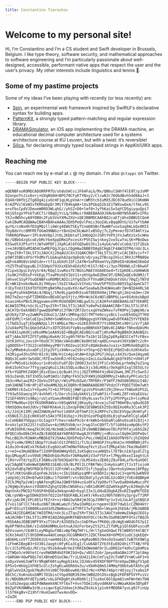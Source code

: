 ```yaml
---
title: Constantino Tsarouhas
---
```


# Welcome to my personal site!
Hi, I‘m Constantino and I‘m a CS student and Swift developer in Brussels, Belgium. I like type theory, software security, and mathematical approaches to software engineering and I‘m particularly passionate about well-designed, accessible, performant native apps that respect the user and the user‘s privacy. My other interests include linguistics and tennis 🥎.

## Some of my pastime projects
Some of my ideas I‘ve been playing with recently (or less recently) are:
* [Spin](https://github.com/ctxppc/Spin), an experimental web framework inspired by SwiftUI's declarative syntax for building apps.
* [PatternKit](https://github.com/ctxppc/PatternKit), a strongly typed pattern-matching and regular expression library.
* [DRAMASimulator](https://github.com/ctxppc/DRAMASimulator), an iOS app implementing the DRAMA machine, an educational decimal computer architecture used for a systems architecture course at KU Leuven, but with a twist: it‘s reversible!
* [Silica](https://github.com/ctxppc/Silica), for declaring strongly typed localised strings in AppKit/UIKit apps.

## Reaching me
You can reach me by e-mail at `c` @ my domain. I‘m also `@ctxppc` on Twitter.

```
-----BEGIN PGP PUBLIC KEY BLOCK-----

mQENBFxoROMDCADURRFM7U/shdoSHCviJF64FaLG/Mx/QNhulSHhf4lE9T/pJsMP
O2onpnTnJix0x+j+UXqNS6H+BPG70CFyKTYNxy2/ClcwNJc76ObdBvhhdd0AaJ+3
EQ48r80fUjZTg8Ug4iivOcHF1qLHLpVnAr+iWM3tcbIuMX5JDC078ud9iCCOKmNH
KrAZPVzlKxWIvfKROabpDr3MiY7D4kqAA+lUu3PGbq52b1E1TWXvwQxm/tfmLv9S
o+sFbcCpdVJDeoeW0RO3WLqhG//ykSZ+D0+lmf0+JyfhKai5xSqYCD5giyquQpi7
66jG5zgxYPxbTuKC7irXBqQjYcLq/S0Nuir9ABEBAAG0JkNvbnN0YW50aW5vIFRz
YXJvdWhhcyA8Y0B0c2Fyb3VoYXMuZXU+iQE3BBMDCAAhBQJcaETjAhsDBBUICQoH
CwkIBwMCAQQWAwIBAh4BAheAAAoJEH5PeQvlPeLc3GoIALvBqq8OtG/U1fwftbAW
quYG/cnNxHhfD3gMQzlli6Wrg4EWU75EyTCnm08SBnf8wW0fvoxSaq9ALkQx8K5I
7UyBdxYcc8MFMIfOGmO9NNGzrtBnU2mCHLWwhlxB5Oyj7LZyPm+mzfD7dTAHlYiw
7hRKRGP0ww+rIPC4vKV8plJt6L2KbbtaT1JH6GQ2n7GRtYVPXjFnJwRXzSx5cHHo
Nc/GBbb4zgScoEzbMcYbeXppDRm1PxcesXrP5hISwjnkoy2voSLwYxLSK+PBoDwx
E55wdtXJPtuYttJW7w9PDFjJXpRiAl6FGQ5w6S3hi1s4yG4/w6CvCobd/1Sf2Dib
z+eJAVQEEwMIAD4CGwMEFQgJCgcLCQgHAwIBBBYDAgECHgECF4AWIQTM4/nUc3Ls
ZTqvZtR+T3kL5T3i3AUCXj28qAUJCXn31QAKCRB+T3kL5T3i3PjvCACIB3vjvf+7
pSWf35BEsdYGrYhdMxfLUaAuphA2qx9pDo0/vD/yayZTBcopIHscC3RVJcPRN8Qe
aQFnk4MU8VcbhD1dn+rtf1LUUXdt1SFiIAfN+5oP8XemYVyZQRdIO+8U0mO3KmGd
rhZ5ThoEVppuBLIYZGHpU791XxXEkh4EdzRZrK1S7/6E+i/3yo7RD6WLsZrBkwGF
PZipxG3pyLVyVySr84/RQql1vwRosTE7BGSiMAEtXG68EGe4+TzIpKOEizGH6WU8
jSs0KJYVDSsP+VkEqL7TxwPKshEV1bV11+zHtGp9eDZRmC9T/ER0ZeQEs9U9MJ/T
jmhxeCSSyP7GuQENBFxoROMDCADIcihYgdZGcFfVnaBRIh6DoktVGh/70qZjTN7d
8C+WK1EnoknNw4L0i7HOyecl5kICYAw2vV1YeG/thwV5PT935o98555g24pmCb77
FJEyTnUJ3IXdTDfOIMtgN4SMe2uy8vXX/4wfSoa6wbZ64UW4oaRrIW+NIQ44RLS8
n+gvPzuhkkDHSAc4/NGqj/tRe9LyqeO4h5su6T8EER49mjIPWcqXj2m1+m3m+/2H
D027mZezrqSFTZDKODovBEoDCqnSYjtz/M9+WcbC6sNOldBRP6Liw+8SdnbsbBpU
hsaoiHkxPBv5JKqgxwmnxhMrRU4X8QRCHBLgw53ijCA2HfetABEBAAGJATYEKAMI
ACAWIQTM4/nUc3LsZTqvZtR+T3kL5T3i3AUCYa0ePwIdAAAKCRB+T3kL5T3i3F4l
CACH7QrOakXB8STgwwQQGPWPzC3fNkYZR7ZetsxqUYmZWkev7vFN9PejIqWp96/a
qh3bXy73Fvy2wWKPeZdkoC3/ZAFcSMRhgcD2lfMTYm9zsyzBcLlvuUEkGOq3T7KO
u6FQVMjl+SmloEIpv2kMd+SoWDXon2cuC0BHggvgVXY8NipwDvDfKA8Z5YVfENI6
/CfbEb3igTjEbqNNXpLlJttAMbLe7Nv+zG2E63hHtR77Yi008ZHtx90YicV/fjAO
3JuO4ePQ7biQGm3dSAJtx3DTCD54SfVpNsoy8BNhUkFIW0v8C2ARArTNhodUAsMn
K+h8X1spKdXjs8koHMe1eAA9iQI+BBgDCAEoBQJcaETjAhsMwF0gBBkDCAAGBQJc
aETjAAoJEPIZF5Ty6BgiKwkH/2Cxg9h79FArTa1bt1E1Dg2pERyAB2CCeTfcFBxv
JUtK1HYsLJavid+Y6oUCTC99AcVAkduBKC8e0HtbE+q4DLn+wxeV36tbQW7c2cR+
jgODO5h+T73S22cm56RmyyPBY7cROZeu1C01Fs8QAk8eAoJva1s+3GMhXeEDqECm
9vJyMRmb4uSvoDFiI2tp2Vfiz94N+cwIS9rxY5hp+QZrNtEEiPQdIn8cXzKhke5v
J43Rigu43hs5Pdr8Ic9j30N/HjCn4gi4tAW+OJgk2PG7jkGyLsX43V/Qxm1HqymQ
RQQs3CueHr3wSd8C/RTEsw5UnRJ/6t82odqinImiLGaJAdwACgkQfk95C+U94tzP
dwf+PWSs61ckG6usr1v8toDiFu8fZQrZ0O0J3uCbt2YFiCs95dwLprhm9q7oZ1ng
dn615ohChar7fYgjqm2qKuIiJAiS5QLozBwiXjs3dLHO6z/OeXgbhIxgl5E5ULtv
Xfk+YGQPHtZ4Q0tjRivEUacLQcBuAtJtsjJQZfXM96F4jd841DwmLJMC3Tc5wn5J
V63uImn8Lt6T1hO5LGoM1Wd1rZqMqrFkSCb2FXW9jOGQKRMVyZ+ABsXyPFCuUc52
3b3cnMwlawIRZ+JOoVuI9TqV/rW1sP0zOZwX/TMf6Rr/P1WfFJ9dS065RGUzI40/
zmh1H6NETnNrdPj8TxOeAMNJQLkCDQRhrR3WARAA8E007VhdzCFrPQOITVDm7wKt
CkKM0trbIw1sY+UyoHiTt+617PSXUjjHWFipiVsPVneKt29jZHnvx7tWGoR2PS2L
7Y93w55Oamzq1P/4vhhHlr5/OorihiUdybkKV1zIFwNf3i+TvmKLZ0TrmVaEGVa/
T21EF4O9VJs9BqjruUjaYGaesRHdBIFQEtd9y9LxavTnJVTy1PhYPgxih+lsyMod
TRTFMw96w+2QtYKVDKM4WVxrV8SqWVkEj0Kay8y/4nveju7oET90mFBv/q0udGID
tRm5Qdmc6eUJUUvjfN8FKhAxkJiiDxUpF0NJ2E9BWSEhZtDs9EEXo6Ru3CLek3PZ
sS/J2djK1IMljWd2XWU0ykFVot148hFzDfhmPJ3jk2RPFo7x3bCEVVgwjRnHYyFj
cX5NUIJlZLEcKK01dFs5Ak3fRI816qj+J9iQtGzePDqDEdXL0jqYawh0lCglaQAT
scCeH6B87hOppzrUcIagnYfrhevreAePXcbr4rkWkG+bGbaRluAhxOsu83cD3j+J
RroXslpX3X22SltsEbIwv+Az5MU5VbN/xrJrwp3lnCQ9fT/5flG094zoHpO6stP2
cPuNI6OhK/meqZkC0CUQ/NcbmBJxd0Nlm1ZFs9mNBIQWGeeTDLPdfRfajuE6SZ6Z
8FQECnDxO8kCHtmZB/EAEQEAAYkBPAQYAwgAJhYhBMzj+dRzcuxlOq9m1H5PeQvl
PeLcBQJhrR3WAhsMBQkQ7XJ5AAoJEH5PeQvlPeLcVWQIAI1AX6UTNY07cjhZXQ9d
7mjFsxHm/EMUI1BUp7Yi6ablO1tZP8OI1/Ti5LC8H0GPJYny9G4JxrH98RW9jdfv
41duJO+AsWIxk7KdwEcEvg6UzaR7mONoT66oqfkctiEvxTZMkp43dc7kmJNa68FC
Lr+m3+e3HuHEBXeflZd9Pd0AOWHqYDZL3sKSqHzsvuH0Q5sl7ETBcnIA7gsdlZlg
8gcQMuqyKlvvV9UEjM6DdhGUcMzOxY36M4p6KiV3xFY5Fx+l7Mgy0kxeI1eghtLh
fjRVrvVTd/tpZCLFJ6B6v287bO3QaGY9r/ULM54dxxZE06jZ9uF04Lafbr6uXOOl
wyC5Ag0EYa0eWwEQAKRD1SEAEcG9/BLPOlILCFBKfWojInmyGsaRtjTJs3fiojoH
kX2dvhdEq7W5FRDCbf01Sl3ZFnVWlssZRXS7IsfjhpgGa/JQw+hvkyUmoo18FRgy
PTaf/KKtGnBksEqnFmkJU1kc+cIbiSb8SpsqMPraX8DXIxjNo1vC3+qmY62wKNVd
jaUpSQj3SZHnQ7w6X1QBu/1fGU90T/vtx9OZ8dCyIyyh38LG2cODXjYUEn8QBKpH
FZCkJMqTp2vW1rgNAfengR2AaJQW8Y884ucGs0FaJVpOOxftTwvDaAbHdwNuczPV
yJ0gWpcKyAxniYdOAhhZghgtQ3BsCWG6hoi/xBX1dKUMlQZwHSkgbPyc639mgh/W
NqnVnXcPNCD2fG9SP4hQGEw3mkqonAD+byglI3x1LGHuQ2DgbAZ6uRZIqqMXTEEQ
CWLrpVWb+gp5DHkD5hhfO22Imf6QUFABLXceKY/kRva3z9Dh76BVVy3prgvT72RP
yKvjpAcDKjVPL0ESzfEZ+X+xi+BAG3w5B4jWJOJpJ5MHfqr1vIvGJaLAfjpSBQCd
E7voilGFlCC74s8uz6N71NuWLwmzF/5hw1O4RQixrngem+CB3F7dwb1cCZNO4kYr
gwPrD3iuYIXB00KxaUd3d5ZNmNaxuiATYRfIfwfgtNG+lWspnk2hEbArjMb3ABEB
AAGJA3IEGAMIACYWIQTM4/nUc3LsZTqvZtR+T3kL5T3i3AUCYa0eWwIbAgUJEO1y
eAJACRB+T3kL5T3i3MF0IAQZAQgAHRYhBDVAXFOCclKcMv3GdRB1NPF9YxzTBQJh
rR5bAAoJEBB1NPF9YxzTlOsP/A35EEbZscCmDfKwsfPK6QczDcWgExWOdGfG7p1I
NyOPfNhho3bK/sIvbDAUNMmLGntnuAJUzForbeyZtS2tLZlfUMLp1Ql6GOFuscuM
A6Vscwnn/C64KtLeyM8gGuf8BivWpfWgfHFrL/HrlfgSeGhQwCfElW8R5t94lBCY
SCKn34oO72l9hSDHKew4AUComqeJGCGNMAH3tJZDCfkmeX0+UPM1ViuOC1qkEQd+
aBG6HLcoVfTZEOEKzU1+aeH0diEc/FbnLv4gRaoN65J94sGU3xwmUl7wB7hX9Wlg
l1FhmKIBepB3+SV30iJaogtc0FyKCa3CgI/CuU6AD7ZYb3tEuE024hitTT4B/YFQ
D/c1C5zPDuQz/RCctp/95sbdow8rHoItRRIbOWeHAFOrILuDR82ef4dhcCpD4Mze
c2TWQo5/e98YetCrwvRWONR4kEFOKIbU+Qx/xNSlZobrJpeyoBaGBmJJP7Jpl8mp
rGARGWr4OwP8QiTmlXBhmD5SoCNe/Tr1LUU42iIHcCmTiq1VcTnNP2YnWCu4F3+G
soOyxVemG3aWTXr9RqWF60tuyNqpb1kkLlDJmGv459XDF9DPfOrmXpwIB6gfV1pQ
EPSvS+HkUg1XFHE5cGlcZshgKLwOER6Uu3u/vXbHhQ8m5J4MHqfO0btwbTA5hcyN
FgQlwVoIAJgob7NyRchViH8CT0oBbvwK0/8bIrNz+XPNh746ptr4OjoyjTxabo1P
Q6ChC/XuKnobuSNMl7O1bisCYGpd9QR39JHetWBQ2OtOVxsBgb2FDF8P5VYPxiVz
Xc/NDUDNzRYdETyzW5/vbLGFKDg0tzKuRb0kljI7uz6oC6GlQpm81vmFWntWsTbN
6lsdS2mxgqcoB1PdWAmmkkNCYFl6oT+Vvn75De2z6yvdAKAFsu9WaaKAUe3DhpBf
6bZpFVKXWWRw3z9LcxiqwrEgGJUdaojk3KwZ9skLkjp1v6tMDQRA7yuLq9JfinUp
ll5f6kgBv+Z1XhfrHu4IweUfwx4ovOQ=
=ZaZH
-----END PGP PUBLIC KEY BLOCK-----
```

